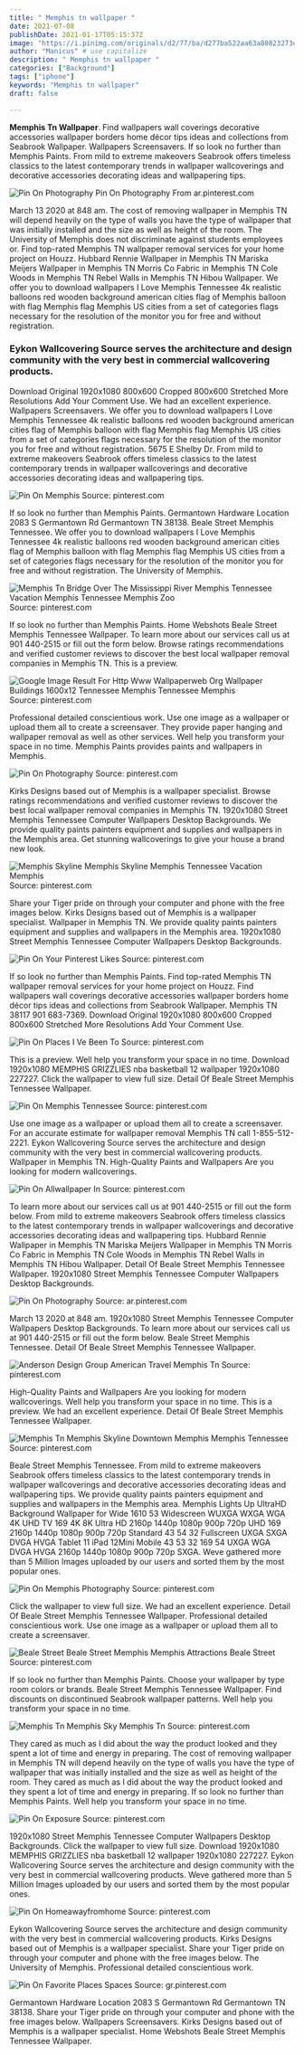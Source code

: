 ```yaml
---
title: " Memphis tn wallpaper "
date: 2021-07-08
publishDate: 2021-01-17T05:15:37Z
image: "https://i.pinimg.com/originals/d2/77/ba/d277ba522aa63a80823273e222862289.jpg"
author: "Manicus" # use capitalize
description: " Memphis tn wallpaper "
categories: ["Background"]
tags: ["iphone"]
keywords: "Memphis tn wallpaper"
draft: false

---
```



**Memphis Tn Wallpaper**. Find wallpapers wall coverings decorative accessories wallpaper borders home décor tips ideas and collections from Seabrook Wallpaper. Wallpapers Screensavers. If so look no further than Memphis Paints. From mild to extreme makeovers Seabrook offers timeless classics to the latest contemporary trends in wallpaper wallcoverings and decorative accessories decorating ideas and wallpapering tips.

![Pin On Photography](https://i.pinimg.com/originals/d8/b4/2c/d8b42c1a6e7a1d9c570948f5ccc5967e.jpg "Pin On Photography")
Pin On Photography From ar.pinterest.com


March 13 2020 at 848 am. The cost of removing wallpaper in Memphis TN will depend heavily on the type of walls you have the type of wallpaper that was initially installed and the size as well as height of the room. The University of Memphis does not discriminate against students employees or. Find top-rated Memphis TN wallpaper removal services for your home project on Houzz. Hubbard Rennie Wallpaper in Memphis TN Mariska Meijers Wallpaper in Memphis TN Morris Co Fabric in Memphis TN Cole Woods in Memphis TN Rebel Walls in Memphis TN Hibou Wallpaper. We offer you to download wallpapers I Love Memphis Tennessee 4k realistic balloons red wooden background american cities flag of Memphis balloon with flag Memphis flag Memphis US cities from a set of categories flags necessary for the resolution of the monitor you for free and without registration.

### Eykon Wallcovering Source serves the architecture and design community with the very best in commercial wallcovering products.

Download Original 1920x1080 800x600 Cropped 800x600 Stretched More Resolutions Add Your Comment Use. We had an excellent experience. Wallpapers Screensavers. We offer you to download wallpapers I Love Memphis Tennessee 4k realistic balloons red wooden background american cities flag of Memphis balloon with flag Memphis flag Memphis US cities from a set of categories flags necessary for the resolution of the monitor you for free and without registration. 5675 E Shelby Dr. From mild to extreme makeovers Seabrook offers timeless classics to the latest contemporary trends in wallpaper wallcoverings and decorative accessories decorating ideas and wallpapering tips.


![Pin On Memphis](https://i.pinimg.com/videos/thumbnails/originals/67/2f/c2/672fc238b4ae0a2221ab1d675d38d289-00001.jpg "Pin On Memphis")
Source: pinterest.com

If so look no further than Memphis Paints. Germantown Hardware Location 2083 S Germantown Rd Germantown TN 38138. Beale Street Memphis Tennessee. We offer you to download wallpapers I Love Memphis Tennessee 4k realistic balloons red wooden background american cities flag of Memphis balloon with flag Memphis flag Memphis US cities from a set of categories flags necessary for the resolution of the monitor you for free and without registration. The University of Memphis.

![Memphis Tn Bridge Over The Mississippi River Memphis Tennessee Vacation Memphis Tennessee Memphis Zoo](https://i.pinimg.com/originals/c9/a4/2e/c9a42e0d55579defd5e7468e0fb1c831.jpg "Memphis Tn Bridge Over The Mississippi River Memphis Tennessee Vacation Memphis Tennessee Memphis Zoo")
Source: pinterest.com

If so look no further than Memphis Paints. Home Webshots Beale Street Memphis Tennessee Wallpaper. To learn more about our services call us at 901 440-2515 or fill out the form below. Browse ratings recommendations and verified customer reviews to discover the best local wallpaper removal companies in Memphis TN. This is a preview.

![Google Image Result For Http Www Wallpaperweb Org Wallpaper Buildings 1600x12 Tennessee Memphis Tennessee Memphis](https://i.pinimg.com/originals/53/27/8d/53278dd2a979dcf120766114c50bde51.jpg "Google Image Result For Http Www Wallpaperweb Org Wallpaper Buildings 1600x12 Tennessee Memphis Tennessee Memphis")
Source: pinterest.com

Professional detailed conscientious work. Use one image as a wallpaper or upload them all to create a screensaver. They provide paper hanging and wallpaper removal as well as other services. Well help you transform your space in no time. Memphis Paints provides paints and wallpapers in Memphis.

![Pin On Photography](https://i.pinimg.com/originals/11/9c/76/119c7688c1806f12b09821cfe24494b1.jpg "Pin On Photography")
Source: pinterest.com

Kirks Designs based out of Memphis is a wallpaper specialist. Browse ratings recommendations and verified customer reviews to discover the best local wallpaper removal companies in Memphis TN. 1920x1080 Street Memphis Tennessee Computer Wallpapers Desktop Backgrounds. We provide quality paints painters equipment and supplies and wallpapers in the Memphis area. Get stunning wallcoverings to give your house a brand new look.

![Memphis Skyline Memphis Skyline Memphis Tennessee Vacation Memphis](https://i.pinimg.com/originals/47/73/38/477338ba405aa7286236f2f2c6eb9c82.jpg "Memphis Skyline Memphis Skyline Memphis Tennessee Vacation Memphis")
Source: pinterest.com

Share your Tiger pride on through your computer and phone with the free images below. Kirks Designs based out of Memphis is a wallpaper specialist. Wallpaper in Memphis TN. We provide quality paints painters equipment and supplies and wallpapers in the Memphis area. 1920x1080 Street Memphis Tennessee Computer Wallpapers Desktop Backgrounds.

![Pin On Your Pinterest Likes](https://i.pinimg.com/originals/0a/a9/4c/0aa94c0c3978e2cd9f33dfc7b0d33ad6.jpg "Pin On Your Pinterest Likes")
Source: pinterest.com

If so look no further than Memphis Paints. Find top-rated Memphis TN wallpaper removal services for your home project on Houzz. Find wallpapers wall coverings decorative accessories wallpaper borders home décor tips ideas and collections from Seabrook Wallpaper. Memphis TN 38117 901 683-7369. Download Original 1920x1080 800x600 Cropped 800x600 Stretched More Resolutions Add Your Comment Use.

![Pin On Places I Ve Been To](https://i.pinimg.com/originals/0d/24/41/0d24417b1684a09c873a877fd610ee66.jpg "Pin On Places I Ve Been To")
Source: pinterest.com

This is a preview. Well help you transform your space in no time. Download 1920x1080 MEMPHIS GRIZZLIES nba basketball 12 wallpaper 1920x1080 227227. Click the wallpaper to view full size. Detail Of Beale Street Memphis Tennessee Wallpaper.

![Pin On Memphis Tennessee](https://i.pinimg.com/736x/a7/5c/09/a75c093a7aa43741c983a97679696c0e.jpg "Pin On Memphis Tennessee")
Source: pinterest.com

Use one image as a wallpaper or upload them all to create a screensaver. For an accurate estimate for wallpaper removal Memphis TN call 1-855-512-2221. Eykon Wallcovering Source serves the architecture and design community with the very best in commercial wallcovering products. Wallpaper in Memphis TN. High-Quality Paints and Wallpapers Are you looking for modern wallcoverings.

![Pin On Allwallpaper In](https://i.pinimg.com/originals/a9/10/fb/a910fbbee6a5c2d41a2f116272f29919.jpg "Pin On Allwallpaper In")
Source: pinterest.com

To learn more about our services call us at 901 440-2515 or fill out the form below. From mild to extreme makeovers Seabrook offers timeless classics to the latest contemporary trends in wallpaper wallcoverings and decorative accessories decorating ideas and wallpapering tips. Hubbard Rennie Wallpaper in Memphis TN Mariska Meijers Wallpaper in Memphis TN Morris Co Fabric in Memphis TN Cole Woods in Memphis TN Rebel Walls in Memphis TN Hibou Wallpaper. Detail Of Beale Street Memphis Tennessee Wallpaper. 1920x1080 Street Memphis Tennessee Computer Wallpapers Desktop Backgrounds.

![Pin On Photography](https://i.pinimg.com/originals/d8/b4/2c/d8b42c1a6e7a1d9c570948f5ccc5967e.jpg "Pin On Photography")
Source: ar.pinterest.com

March 13 2020 at 848 am. 1920x1080 Street Memphis Tennessee Computer Wallpapers Desktop Backgrounds. To learn more about our services call us at 901 440-2515 or fill out the form below. Beale Street Memphis Tennessee. Detail Of Beale Street Memphis Tennessee Wallpaper.

![Anderson Design Group American Travel Memphis Tn](https://i.pinimg.com/474x/15/e5/fa/15e5faeb9293be6c59e56c566d55a5ab.jpg "Anderson Design Group American Travel Memphis Tn")
Source: pinterest.com

High-Quality Paints and Wallpapers Are you looking for modern wallcoverings. Well help you transform your space in no time. This is a preview. We had an excellent experience. Detail Of Beale Street Memphis Tennessee Wallpaper.

![Memphis Tn Memphis Skyline Downtown Memphis Memphis Tennessee](https://i.pinimg.com/originals/50/48/9c/50489c82c33f6ee37ae373a56fc4355b.jpg "Memphis Tn Memphis Skyline Downtown Memphis Memphis Tennessee")
Source: pinterest.com

Beale Street Memphis Tennessee. From mild to extreme makeovers Seabrook offers timeless classics to the latest contemporary trends in wallpaper wallcoverings and decorative accessories decorating ideas and wallpapering tips. We provide quality paints painters equipment and supplies and wallpapers in the Memphis area. Memphis Lights Up UltraHD Background Wallpaper for Wide 1610 53 Widescreen WUXGA WXGA WGA 4K UHD TV 169 4K 8K Ultra HD 2160p 1440p 1080p 900p 720p UHD 169 2160p 1440p 1080p 900p 720p Standard 43 54 32 Fullscreen UXGA SXGA DVGA HVGA Tablet 11 iPad 12Mini Mobile 43 53 32 169 54 UXGA WGA DVGA HVGA 2160p 1440p 1080p 900p 720p SXGA. Weve gathered more than 5 Million Images uploaded by our users and sorted them by the most popular ones.

![Pin On Memphis Photography](https://i.pinimg.com/736x/28/59/7f/28597f074a43149937c7cc612ff1701b.jpg "Pin On Memphis Photography")
Source: pinterest.com

Click the wallpaper to view full size. We had an excellent experience. Detail Of Beale Street Memphis Tennessee Wallpaper. Professional detailed conscientious work. Use one image as a wallpaper or upload them all to create a screensaver.

![Beale Street Beale Street Memphis Memphis Attractions Beale Street](https://i.pinimg.com/originals/a4/39/39/a439395ffcfa8b8882618ac88aa549dc.jpg "Beale Street Beale Street Memphis Memphis Attractions Beale Street")
Source: pinterest.com

If so look no further than Memphis Paints. Choose your wallpaper by type room colors or brands. Beale Street Memphis Tennessee Wallpaper. Find discounts on discontinued Seabrook wallpaper patterns. Well help you transform your space in no time.

![Memphis Tn Memphis Sky Memphis Tn](https://i.pinimg.com/originals/1f/ed/05/1fed054ee36f47270ba8c06ed0f5dd9f.jpg "Memphis Tn Memphis Sky Memphis Tn")
Source: pinterest.com

They cared as much as I did about the way the product looked and they spent a lot of time and energy in preparing. The cost of removing wallpaper in Memphis TN will depend heavily on the type of walls you have the type of wallpaper that was initially installed and the size as well as height of the room. They cared as much as I did about the way the product looked and they spent a lot of time and energy in preparing. If so look no further than Memphis Paints. Well help you transform your space in no time.

![Pin On Exposure](https://i.pinimg.com/originals/42/f3/3d/42f33df356339f96c3858cf2bb795929.jpg "Pin On Exposure")
Source: pinterest.com

1920x1080 Street Memphis Tennessee Computer Wallpapers Desktop Backgrounds. Click the wallpaper to view full size. Download 1920x1080 MEMPHIS GRIZZLIES nba basketball 12 wallpaper 1920x1080 227227. Eykon Wallcovering Source serves the architecture and design community with the very best in commercial wallcovering products. Weve gathered more than 5 Million Images uploaded by our users and sorted them by the most popular ones.

![Pin On Homeawayfromhome](https://i.pinimg.com/originals/d0/b0/a6/d0b0a6cbc036d55daa6032d49844a060.jpg "Pin On Homeawayfromhome")
Source: pinterest.com

Eykon Wallcovering Source serves the architecture and design community with the very best in commercial wallcovering products. Kirks Designs based out of Memphis is a wallpaper specialist. Share your Tiger pride on through your computer and phone with the free images below. The University of Memphis. Professional detailed conscientious work.

![Pin On Favorite Places Spaces](https://i.pinimg.com/originals/d2/77/ba/d277ba522aa63a80823273e222862289.jpg "Pin On Favorite Places Spaces")
Source: gr.pinterest.com

Germantown Hardware Location 2083 S Germantown Rd Germantown TN 38138. Share your Tiger pride on through your computer and phone with the free images below. Wallpapers Screensavers. Kirks Designs based out of Memphis is a wallpaper specialist. Home Webshots Beale Street Memphis Tennessee Wallpaper.

